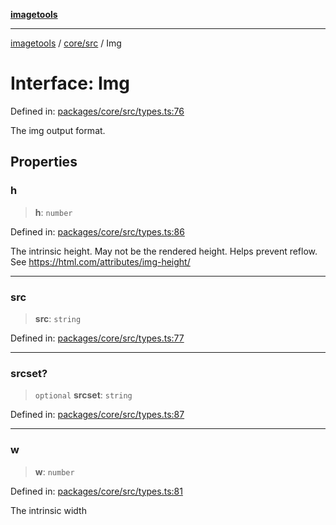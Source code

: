 [**imagetools**](../../../README.md)

***

[imagetools](../../../modules.md) / [core/src](../README.md) / Img

# Interface: Img

Defined in: [packages/core/src/types.ts:76](https://github.com/JonasKruckenberg/imagetools/blob/87fff79acddac50a50f7aee7c6a68a0623fbc68f/packages/core/src/types.ts#L76)

The img output format.

## Properties

### h

> **h**: `number`

Defined in: [packages/core/src/types.ts:86](https://github.com/JonasKruckenberg/imagetools/blob/87fff79acddac50a50f7aee7c6a68a0623fbc68f/packages/core/src/types.ts#L86)

The intrinsic height. May not be the rendered height.
Helps prevent reflow. See https://html.com/attributes/img-height/

***

### src

> **src**: `string`

Defined in: [packages/core/src/types.ts:77](https://github.com/JonasKruckenberg/imagetools/blob/87fff79acddac50a50f7aee7c6a68a0623fbc68f/packages/core/src/types.ts#L77)

***

### srcset?

> `optional` **srcset**: `string`

Defined in: [packages/core/src/types.ts:87](https://github.com/JonasKruckenberg/imagetools/blob/87fff79acddac50a50f7aee7c6a68a0623fbc68f/packages/core/src/types.ts#L87)

***

### w

> **w**: `number`

Defined in: [packages/core/src/types.ts:81](https://github.com/JonasKruckenberg/imagetools/blob/87fff79acddac50a50f7aee7c6a68a0623fbc68f/packages/core/src/types.ts#L81)

The intrinsic width
